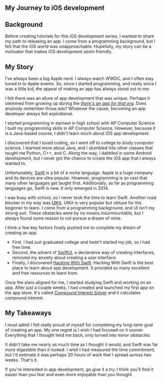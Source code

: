 ## My Journey to iOS development

## Background

Before creating tutorials for this iOS development series, I wanted to share my path to releasing an app. I come from a programming background, but I felt that the iOS world was unapproachable. Hopefully, my story can be a motivator that makes iOS development seem friendly.

## My Story

I’ve always been a big Apple nerd. I always watch WWDC, and I often stay tuned in to Apple events. So, since I started programming, and really since I was a little kid, the appeal of making an app has always stood out to me. 

I felt there was an allure of app development that was unique. Perhaps it stemmed from growing up during the *[there's an app for that era](https://www.wired.com/2010/10/app-for-that/)*. Does anybody remember those ads?  Whatever the cause, becoming an app developer always felt aspirational. 

I started programming in earnest in high school with AP Computer Science. I built my programming skills in AP Computer Science. However, because it is a Java-based course, I didn't learn much about iOS app development.

I discovered that I loved coding, so I went off to college to study computer science. I learned more about Java, and I stumbled into other classes that taught me Python, C++, and C. Along the way, I dabbled in some Android development, but I never got the chance to create the iOS app that I always wanted to.

Unfortunately, <a href="https://en.wikipedia.org/wiki/Swift_(programming_language)">Swift</a> is a bit of a niche language. Apple is a huge company and its devices are ultra popular. However, programming is so vast that many other languages get taught first. Additionally, as far as programming languages go, Swift is new. It only emerged in 2014. 

I was busy with school, so I never took the time to learn Swift. Another road blocker in my way was [UIKit](https://developer.apple.com/documentation/uikit). UIKit is very popular but obtuse for the beginner to learn. I come from a programming background, and UI isn’t my strong suit. These obstacles were by no means insurmountable, but I always found some reason to not pursue a dream of mine. 

I think a few key factors finally pushed me to complete my dream of creating an app. 

- First, I had just graduated college and hadn't started my job, so I had free time. 
- Second, the advent of [SwiftUI](https://www.hackingwithswift.com/quick-start/swiftui/what-is-swiftui), a declarative way of creating interfaces, removed my anxiety about creating a user interface. 
- Finally, I discovered [Hacking With Swift](https://www.hackingwithswift.com). Hacking With Swift is the best place to learn about app development. It provided so many excellent and free resources to learn from.

Once the stars aligned for me, I started studying Swift and working on an app. After just a couple weeks, I had created and launched my first app on the app store. It's called [Compound Interest Solver](https://apps.apple.com/us/app/compound-interest-solver/id1607884819) and it calculates compound interest. 

## My Takeaways

I must admit I felt really proud of myself for completing my long-term goal of creating an app. My one regret is I wish I had focused on it sooner. Everything that I thought held me back, only turned into minor obstacles.

It didn't take me nearly as much time as I thought it would, and Swift was far more digestible than it looked. I wish I had measured the time commitment, but I'd estimate it was perhaps 20 hours of work that I spread across two weeks. That's it.

If you're interested in app development, go give it a try. I think you'll find it easier than you fear and even more enjoyable than you thought.